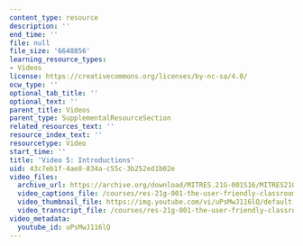 ```yaml
---
content_type: resource
description: ''
end_time: ''
file: null
file_size: '6648856'
learning_resource_types:
- Videos
license: https://creativecommons.org/licenses/by-nc-sa/4.0/
ocw_type: ''
optional_tab_title: ''
optional_text: ''
parent_title: Videos
parent_type: SupplementalResourceSection
related_resources_text: ''
resource_index_text: ''
resourcetype: Video
start_time: ''
title: 'Video 5: Introductions'
uid: 43c7eb1f-4ae8-834a-c55c-3b252ed1b02e
video_files:
  archive_url: https://archive.org/download/MITRES.21G-001S16/MITRES21G_001S16_Introductions_300k.mp4
  video_captions_file: /courses/res-21g-001-the-user-friendly-classroom-fall-2020/32742cdb91d15db6956c2cd905c43a2c_uPsMwJ116lQ.vtt
  video_thumbnail_file: https://img.youtube.com/vi/uPsMwJ116lQ/default.jpg
  video_transcript_file: /courses/res-21g-001-the-user-friendly-classroom-fall-2020/fa6870810835e969feaafbf38779af9a_uPsMwJ116lQ.pdf
video_metadata:
  youtube_id: uPsMwJ116lQ
---
```

